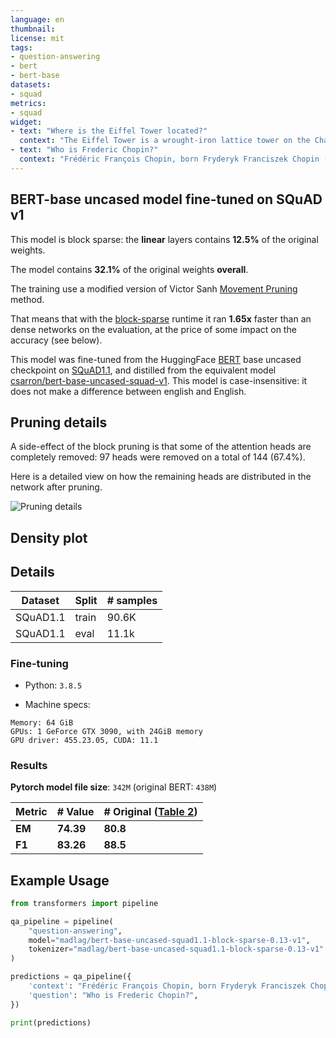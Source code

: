 ```yaml
---
language: en
thumbnail: 
license: mit
tags:
- question-answering
- bert
- bert-base
datasets:
- squad
metrics:
- squad
widget:
- text: "Where is the Eiffel Tower located?"
  context: "The Eiffel Tower is a wrought-iron lattice tower on the Champ de Mars in Paris, France. It is named after the engineer Gustave Eiffel, whose company designed and built the tower."
- text: "Who is Frederic Chopin?"
  context: "Frédéric François Chopin, born Fryderyk Franciszek Chopin (1 March 1810 – 17 October 1849), was a Polish composer and virtuoso pianist of the Romantic era who wrote primarily for solo piano."
---
```


## BERT-base uncased model fine-tuned on SQuAD v1

This model is block sparse: the **linear** layers contains **12.5%** of the original weights.


The model contains **32.1%** of the original weights **overall**.

The training use a modified version of Victor Sanh [Movement Pruning](https://arxiv.org/abs/2005.07683) method.

That means that with the [block-sparse](https://github.com/huggingface/pytorch_block_sparse) runtime it ran **1.65x** faster than an dense networks on the evaluation, at the price of some impact on the accuracy (see below).



This model was fine-tuned from the HuggingFace [BERT](https://www.aclweb.org/anthology/N19-1423/) base uncased checkpoint on [SQuAD1.1](https://rajpurkar.github.io/SQuAD-explorer), and distilled from the equivalent model [csarron/bert-base-uncased-squad-v1](https://huggingface.co/csarron/bert-base-uncased-squad-v1).
This model is case-insensitive: it does not make a difference between english and English.

## Pruning details
A side-effect of the block pruning is that some of the attention heads are completely removed: 97 heads were removed on a total of 144 (67.4%).

Here is a detailed view on how the remaining heads are distributed in the network after pruning.

![Pruning details](https://huggingface.co/madlag/bert-base-uncased-squad1.1-block-sparse-0.13-v1/raw/main/model_card/pruning.svg)

## Density plot

<script src="/madlag/bert-base-uncased-squad1.1-block-sparse-0.13-v1/raw/main/model_card/density.js" id="34ede51e-2375-4d96-99dd-383de82a2d16"></script>

## Details

| Dataset  | Split | # samples |
| -------- | ----- | --------- |
| SQuAD1.1 | train | 90.6K      |
| SQuAD1.1 | eval  | 11.1k     |

### Fine-tuning
- Python: `3.8.5`

- Machine specs: 

```CPU: Intel(R) Core(TM) i7-6700K CPU
Memory: 64 GiB
GPUs: 1 GeForce GTX 3090, with 24GiB memory
GPU driver: 455.23.05, CUDA: 11.1
```


### Results

**Pytorch model file size**: `342M` (original BERT: `438M`)

| Metric | # Value   | # Original ([Table 2](https://www.aclweb.org/anthology/N19-1423.pdf))|
| ------ | --------- | --------- |
| **EM** | **74.39** | **80.8** |
| **F1** | **83.26** | **88.5** |

## Example Usage

```python
from transformers import pipeline

qa_pipeline = pipeline(
    "question-answering",
    model="madlag/bert-base-uncased-squad1.1-block-sparse-0.13-v1",
    tokenizer="madlag/bert-base-uncased-squad1.1-block-sparse-0.13-v1"
)

predictions = qa_pipeline({
    'context': "Frédéric François Chopin, born Fryderyk Franciszek Chopin (1 March 1810 – 17 October 1849), was a Polish composer and virtuoso pianist of the Romantic era who wrote primarily for solo piano.",
    'question': "Who is Frederic Chopin?",
})

print(predictions)
```